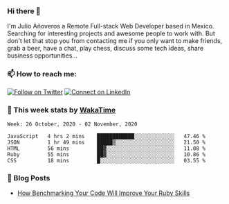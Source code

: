 ### Hi there 👋

I'm Julio Añoveros a Remote Full-stack Web Developer based in Mexico. Searching for interesting projects and awesome people to work with. But don't let that stop you from contacting me if you only want to make friends, grab a beer, have a chat, play chess, discuss some tech ideas, share business opportunities... 

### :mailbox: How to reach me:

[![Follow on Twitter](https://img.shields.io/badge/--twitter?label=Twitter&logo=Twitter&style=social)](https://twitter.com/AnoverosJulio) [![Connect on LinkedIn](https://img.shields.io/badge/--linkedin?label=LinkedIn&logo=LinkedIn&style=social)](https://www.linkedin.com/in/jubaan)

### :construction_worker: This week stats by [WakaTime]('https://wakatime.com')
<!--START_SECTION:waka-->
```text
Week: 26 October, 2020 - 02 November, 2020

JavaScript   4 hrs 2 mins    ████████████░░░░░░░░░░░░░   47.46 % 
JSON         1 hr 49 mins    █████▒░░░░░░░░░░░░░░░░░░░   21.50 % 
HTML         56 mins         ██▓░░░░░░░░░░░░░░░░░░░░░░   11.08 % 
Ruby         55 mins         ██▓░░░░░░░░░░░░░░░░░░░░░░   10.86 % 
CSS          18 mins         █░░░░░░░░░░░░░░░░░░░░░░░░   03.55 % 
```
<!--END_SECTION:waka-->

### :newspaper: Blog Posts
<!-- BLOG-POST-LIST:START -->
- [How Benchmarking Your Code Will Improve Your Ruby Skills](https://dev.to/jubaan/how-benchmarking-your-code-will-improve-your-ruby-skills-2m83)
<!-- BLOG-POST-LIST:END -->


